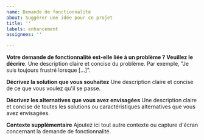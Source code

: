```yaml
---
name: Demande de fonctionnalité
about: Suggérer une idée pour ce projet
title: ''
labels: enhancement
assignees: ''

---
```


**Votre demande de fonctionnalité est-elle liée à un problème ? Veuillez le décrire**.
Une description claire et concise du problème. Par exemple, "Je suis toujours frustré lorsque [...]".

**Décrivez la solution que vous souhaitez**
Une description claire et concise de ce que vous voulez qu'il se passe.

**Décrivez les alternatives que vous avez envisagées**
Une description claire et concise de toutes les solutions ou caractéristiques alternatives que vous avez envisagées.

**Contexte supplémentaire**
Ajoutez ici tout autre contexte ou capture d'écran concernant la demande de fonctionnalité.
